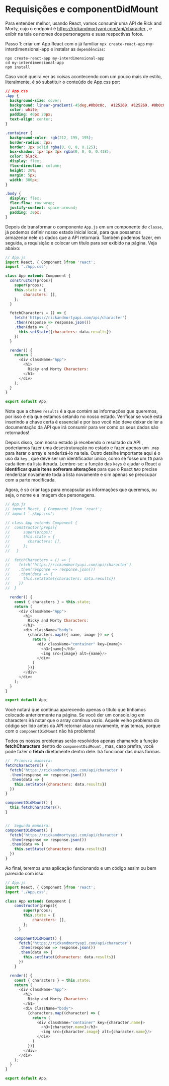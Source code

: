 # Requisições e componentDidMount

Para entender melhor, usando React, vamos consumir uma API de Rick and Morty, cujo o endpoint é https://rickandmortyapi.com/api/character , e exibir na tela os nomes dos personagens e suas respectivas fotos.

Passo 1: criar um App React com o já familiar `npx create-react-app` my-interdimensional-app e instalar as `dependências`:
```
npx create-react-app my-interdimensional-app
cd my-interdimensional-app
npm install
```

Caso você queira ver as coisas acontecendo com um pouco mais de estilo, literalmente, é só substituir o conteúdo de App.css por:
```css
// App.css
.App {
  background-size: cover;
  background: linear-gradient(-45deg,#0b0c0c,  #125269, #125269, #0b0c0c);
  color: white;
  padding: 40px 20px;
  text-align: center;
}

.container {
  background-color: rgb(212, 195, 195);
  border-radius: 2px;
  border: 3px solid rgba(0, 0, 0, 0.125);
  box-shadow: 1px 1px 3px rgba(0, 0, 0, 0.418);
  color: black;
  display: flex;
  flex-direction: column;
  height: 20%;
  margin: 5px;
  width: 300px;
}

.body {
  display: flex;
  flex-flow: row wrap;
  justify-content: space-around;
  padding: 30px;
}
```

Depois de transformar o componente `App.js` em um componente de `classe`, já podemos definir nosso estado inicial local, para que possamos armazenar nele os dados que a API retornará. Também podemos fazer, em seguida, a requisição e colocar um título para ser exibido na página. Veja abaixo:
```javascript
// App.js
import React, { Component }from 'react';
import './App.css';

class App extends Component {
  constructor(props){
    super(props);
    this.state = {
        characters: [],
    };
  }

  fetchCharacters = () => {
    fetch('https://rickandmortyapi.com/api/character')
    .then(response => response.json())
    .then(data => {
      this.setState({characters: data.results})
    })
  }

  render() {
    return (
      <div className="App">
        <h1>
          Ricky and Morty Characters:
        </h1>
      </div>
    );
  }
}

export default App;
```

Note que a chave `results` é a que contém as informações que queremos, por isso é ela que estamos setando no nosso estado. Verificar se você está inserindo a chave certa é essencial e por isso você não deve deixar de ler a documentação da API que irá consumir para ver como os seus dados são retornados!

Depois disso, com nosso estado já recebendo o resultado da API , poderiamos fazer uma desestruturação no estado e fazer apenas um `.map` para iterar o array e renderizá-lo na tela. Outro detalhe importante aqui é o uso da `key` , que deve ser um identificador único, como se fosse um `ID` para cada item da lista iterada. Lembre-se: a função das `keys` é ajudar o React a **identificar quais itens sofreram alterações** para que o React `NAO` precise renderizar novamente toda a lista novamente e sim apenas se preocupar com a parte modificada.

Agora, é só criar tags para encapsular as informações que queremos, ou seja, o nome e a imagem dos personagens.
```javascript
// App.js
// import React, { Component }from 'react';
// import './App.css';

// class App extends Component {
//  constructor(props){
//      super(props);
//      this.state = {
//        characters: [],
//      };
//   }

//  fetchCharacters = () => {
//    fetch('https://rickandmortyapi.com/api/character')
//    .then(response => response.json())
//    .then(data => {
//      this.setState({characters: data.results})
//    })
//  }

  render() {
    const { characters } = this.state;
    return (
      <div className="App">
        <h1>
          Ricky and Morty Characters:
        </h1>
        <div className="body">
          {characters.map(({ name, image }) => {
            return (
              <div className="container" key={name}>
                <h3>{name}</h3>
                <img src={image} alt={name}/>
              </div>
            )
          })}
        </div>
      </div>
    );
  }
}

export default App;
```

Você notará que continua aparecendo apenas o título que tínhamos colocado anteriormente na página. Se você der um console.log em characters irá notar que o array continua vazio. Aquele velho problema do código ser lido antes da API retornar ataca novamente, mas temas, porque com o `componentDidMount` não há problema!

Todos os nossos problemas serão resolvidos apenas chamando a função **fetchCharacters** dentro do `componentDidMount` , mas, caso prefira, você pode fazer o **fetch** diretamente dentro dele. Irá funcionar das duas formas.
```javascript
//  Primeira maneira:
fetchCharacters() {
  fetch('https://rickandmortyapi.com/api/character')
  .then(response => response.json())
  .then(data => {
    this.setState({characters: data.results})
  })
}

componentDidMount() {
  this.fetchCharacters();
}


//  Segunda maneira:
componentDidMount() {
  fetch('https://rickandmortyapi.com/api/character')
  .then(response => response.json())
  .then(data => {
    this.setState({characters: data.results})
  })
}
```

Ao final, teremos uma aplicação funcionando e um código assim ou bem parecido com isso:
```javascript
// App.js
import React, { Component }from 'react';
import './App.css';

class App extends Component {
    constructor(props){
        super(props);
        this.state = {
            characters: [],
        };
      }

    componentDidMount() {
      fetch('https://rickandmortyapi.com/api/character')
      .then(response => response.json())
      .then(data => {
        this.setState({characters: data.results})
      })
    }

  render() {
    const { characters } = this.state;
    return (
      <div className="App">
        <h1>
          Ricky and Morty Characters:
        </h1>
        <div className="body">
          {characters.map((character) => {
            return (
              <div className="container" key={character.name}>
                <h3>{character.name}</h3>
                <img src={character.image} alt={character.name}/>
              </div>
            )
          })}
        </div>
      </div>
    );
  }
}

export default App;
```